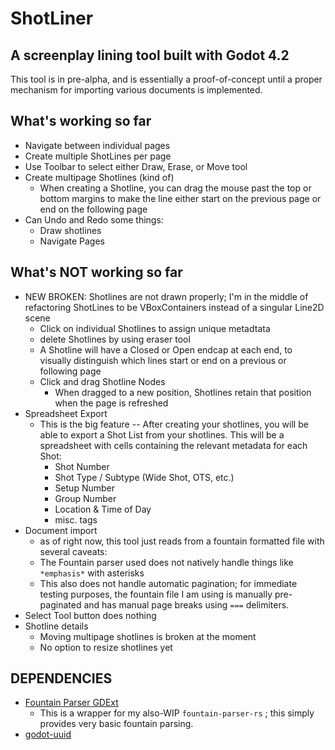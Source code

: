 # ShotLiner
## A screenplay lining tool built with Godot 4.2

This tool is in pre-alpha, and is essentially a proof-of-concept until a proper mechanism for importing various documents is implemented.

## What's working so far
- Navigate between individual pages
- Create multiple ShotLines per page
- Use Toolbar to select either Draw, Erase, or Move tool
- Create multipage Shotlines (kind of)
  - When creating a Shotline, you can drag the mouse past the top or bottom margins to make the line either start on the previous page or end on the following page
- Can Undo and Redo some things:
  - Draw shotlines
  - Navigate Pages
  

## What's NOT working so far
- NEW BROKEN: Shotlines are not drawn properly; I'm in the middle of refactoring ShotLines to be VBoxContainers instead of a singular Line2D scene
  - Click on individual Shotlines to assign unique metadtata
  - delete Shotlines by using eraser tool
  - A Shotline will have a Closed or Open endcap at each end, to visually distinguish which lines start or end on a previous or following page
  - Click and drag Shotline Nodes
    - When dragged to a new position, Shotlines retain that position when the page is refreshed
- Spreadsheet Export
  - This is the big feature -- After creating your shotlines, you will be able to export a Shot List from your shotlines. This will be a spreadsheet with cells containing the relevant metadata for each Shot:
	- Shot Number
	- Shot Type / Subtype (Wide Shot, OTS, etc.)
	- Setup Number
	- Group Number
	- Location & Time of Day
	- misc. tags
- Document import
  - as of right now, this tool just reads from a fountain formatted file with several caveats:
  - The Fountain parser used does not natively handle things like `*emphasis*` with asterisks
  - This also does not handle automatic pagination; for immediate testing purposes, the fountain file I am using is manually pre-paginated and has manual page breaks using  `===` delimiters.
- Select Tool button does nothing
- Shotline details
  - Moving multipage shotlines is broken at the moment
  - No option to resize shotlines yet

## DEPENDENCIES
- [Fountain Parser GDExt](https://github.com/richardmrodriguez/fountain-parser-gdext)
  - This is a wrapper for my also-WIP `fountain-parser-rs` ; this simply provides very basic fountain parsing.
- [godot-uuid](https://github.com/binogure-studio/godot-uuid)
